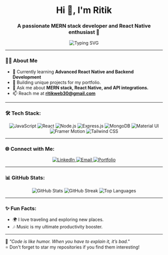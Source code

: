 <h1 align="center">Hi 👋, I'm Ritik</h1>
<h3 align="center">A passionate MERN stack developer and React Native enthusiast 🚀</h3>

<p align="center">
  <img src="https://readme-typing-svg.herokuapp.com?font=Fira+Code&size=22&pause=1000&color=F7AB0A&center=true&vCenter=true&width=500&lines=Welcome+to+my+GitHub+profile!+;MERN+Stack+Developer;React+Native+Enthusiast;Open+to+Exciting+Opportunities" alt="Typing SVG" />
</p>

---

### 👨‍💻 About Me
- 🌱 Currently learning **Advanced React Native and Backend Development**  
- 💼 Building unique projects for my portfolio.  
- 💬 Ask me about **MERN stack, React Native, and API integrations.**  
- 📫 Reach me at **ritikweb30@gmail.com**  

---

### 🛠️ Tech Stack:
<div align="center">
  <img src="https://img.shields.io/badge/JavaScript-000?style=for-the-badge&logo=javascript&logoColor=F7DF1E" alt="JavaScript"/>
  <img src="https://img.shields.io/badge/React-000?style=for-the-badge&logo=react&logoColor=61DAFB" alt="React"/>
  <img src="https://img.shields.io/badge/Node.js-000?style=for-the-badge&logo=node.js&logoColor=339933" alt="Node.js"/>
  <img src="https://img.shields.io/badge/Express.js-000?style=for-the-badge&logo=express&logoColor=white" alt="Express.js"/>
  <img src="https://img.shields.io/badge/MongoDB-000?style=for-the-badge&logo=mongodb&logoColor=47A248" alt="MongoDB"/>
  <img src="https://img.shields.io/badge/Material%20UI-000?style=for-the-badge&logo=mui&logoColor=007FFF" alt="Material UI"/>
  <img src="https://img.shields.io/badge/Framer%20Motion-000?style=for-the-badge&logo=framer&logoColor=white" alt="Framer Motion"/>
  <img src="https://img.shields.io/badge/TailwindCSS-000?style=for-the-badge&logo=tailwindcss&logoColor=06B6D4" alt="Tailwind CSS"/>
</div>

---

### 🌐 Connect with Me:
<div align="center">
  <a href="https://www.linkedin.com/in/ritik-03b8aa288" target="_blank">
    <img src="https://img.shields.io/badge/LinkedIn-000?style=for-the-badge&logo=linkedin&logoColor=0077B5" alt="LinkedIn"/>
  </a>
  <a href="mailto:ritikweb30@gmail.com" target="_blank">
    <img src="https://img.shields.io/badge/Email-000?style=for-the-badge&logo=gmail&logoColor=EA4335" alt="Email"/>
  </a>
  <a href="https://ritik-web.netlify.app" target="_blank">
    <img src="https://img.shields.io/badge/Portfolio-000?style=for-the-badge&logo=google-chrome&logoColor=4285F4" alt="Portfolio"/>
  </a>
</div>

---

### 📊 GitHub Stats:
<div align="center">
  <img src="https://github-readme-stats.vercel.app/api?username=ritikweb22&show_icons=true&theme=radical" alt="GitHub Stats" />
  <img src="https://github-readme-streak-stats.vercel.app/?user=ritik-web&theme=radical" alt="GitHub Streak" />
  <img src="https://github-readme-stats.vercel.app/api/top-langs/?username=ritik-web&layout=compact&theme=radical" alt="Top Languages" />
</div>

---

### ✨ Fun Facts:
- 🌍 I love traveling and exploring new places.  
- 🎶 Music is my ultimate productivity booster.  

---

💖 *"Code is like humor. When you have to explain it, it’s bad."*  
⭐ Don't forget to star my repositories if you find them interesting!

